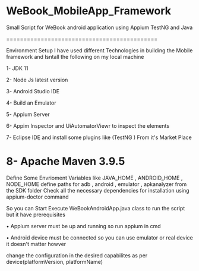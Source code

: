 # WeBook_MobileApp_Framework
Small Script for WeBook android application using Appium TestNG and Java

============================================

Environment Setup I have used different Technologies in building the Mobile framework and Isntall the following on my local machine

1- JDK 11

2- Node Js latest version

3- Android Studio IDE

4- Build an Emulator

5- Appium Server

6- Appim Inspector and UiAutomatorViewr to inspect the elements

7- Eclipse IDE and install some plugins like (TestNG ) From it's Market Place

8- Apache Maven 3.9.5
============================================

Define Some Envrioment Variables like JAVA_HOME , ANDROID_HOME , NODE_HOME define paths for adb , android , emulator , apkanalyzer from the SDK folder
Check all the necessary dependencies for installation using appium-doctor command

So you can Start Execute WeBookAndroidApp.java  class to run the script but it have prerequisites 

   • Appium server must be up and running so run appium in cmd 
	 
   • Android device must be connected so you can use emulator or real device it doesn't matter howver 
	 
   change the configuration in the desired capabilites as per device(platformVersion, platformName)
